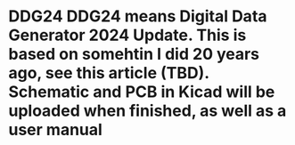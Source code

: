 # DDG24 DDG24 means Digital Data Generator 2024 Update. This is based on somehtin I did 20 years ago, see this article (TBD). Schematic and PCB in Kicad will be uploaded when finished, as well as a user manual
